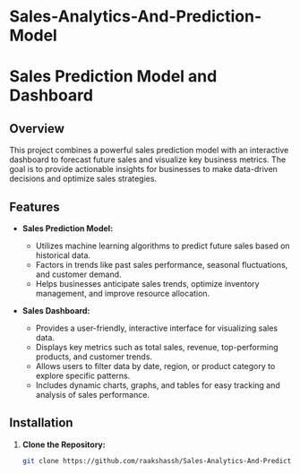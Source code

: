 # Sales-Analytics-And-Prediction-Model
# Sales Prediction Model and Dashboard

## Overview

This project combines a powerful sales prediction model with an interactive dashboard to forecast future sales and visualize key business metrics. The goal is to provide actionable insights for businesses to make data-driven decisions and optimize sales strategies.

## Features

- **Sales Prediction Model:**
  - Utilizes machine learning algorithms to predict future sales based on historical data.
  - Factors in trends like past sales performance, seasonal fluctuations, and customer demand.
  - Helps businesses anticipate sales trends, optimize inventory management, and improve resource allocation.

- **Sales Dashboard:**
  - Provides a user-friendly, interactive interface for visualizing sales data.
  - Displays key metrics such as total sales, revenue, top-performing products, and customer trends.
  - Allows users to filter data by date, region, or product category to explore specific patterns.
  - Includes dynamic charts, graphs, and tables for easy tracking and analysis of sales performance.

## Installation

1. **Clone the Repository:**
   ```bash
   git clone https://github.com/raakshassh/Sales-Analytics-And-Prediction-Model.git
